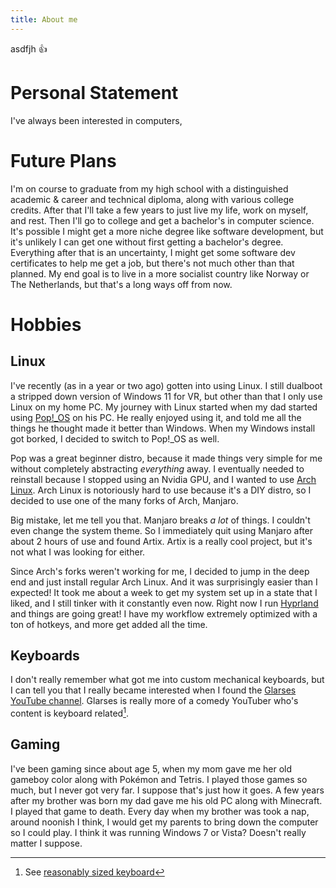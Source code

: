 ```yaml
---
title: About me
---
```


asdfjh :+1:

# Personal Statement

I've always been interested in computers, 

# Future Plans

I'm on course to graduate from my high school with a distinguished academic & career and technical diploma, along with various college credits. After that I'll take a few years to just live my life, work on myself, and rest. Then I'll go to college and get a bachelor's in computer science. It's possible I might get a more niche degree like software development, but it's unlikely I can get one without first getting a bachelor's degree. Everything after that is an uncertainty, I might get some software dev certificates to help me get a job, but there's not much other than that planned. My end goal is to live in a more socialist country like Norway or The Netherlands, but that's a long ways off from now.

# Hobbies

## Linux

I've recently (as in a year or two ago) gotten into using Linux. I still dualboot a stripped down version of Windows 11 for VR, but other than that I only use Linux on my home PC. My journey with Linux started when my dad started using [Pop!\_OS](https://pop.system76.com) on his PC. He really enjoyed using it, and told me all the things he thought made it better than Windows. When my Windows install got borked, I decided to switch to Pop!\_OS as well.

Pop was a great beginner distro, because it made things very simple for me without completely abstracting _everything_ away. I eventually needed to reinstall because I stopped using an Nvidia GPU, and I wanted to use [Arch Linux](https://archlinux.org). Arch Linux is notoriously hard to use because it's a DIY distro, so I decided to use one of the many forks of Arch, Manjaro.

Big mistake, let me tell you that. Manjaro breaks _a lot_ of things. I couldn't even change the system theme. So I immediately quit using Manjaro after about 2 hours of use and found Artix. Artix is a really cool project, but it's not what I was looking for either.

Since Arch's forks weren't working for me, I decided to jump in the deep end and just install regular Arch Linux. And it was surprisingly easier than I expected! It took me about a week to get my system set up in a state that I liked, and I still tinker with it constantly even now. Right now I run [Hyprland](https://hyprland.org) and things are going great! I have my workflow extremely optimized with a ton of hotkeys, and more get added all the time.

## Keyboards

I don't really remember what got me into custom mechanical keyboards, but I can tell you that I really became interested when I found the [Glarses YouTube channel](https://www.youtube.com/@Glarses). Glarses is really more of a comedy YouTuber who's content is keyboard related[^1].

[^1]: See [reasonably sized keyboard](https://www.youtube.com/watch?v=L_8GKPOQ5r4)

## Gaming

I've been gaming since about age 5, when my mom gave me her old gameboy color along with Pokémon and Tetris. I played those games so much, but I never got very far. I suppose that's just how it goes. A few years after my brother was born my dad gave me his old PC along with Minecraft. I played that game to death. Every day when my brother was took a nap, around noonish I think, I would get my parents to bring down the computer so I could play. I think it was running Windows 7 or Vista? Doesn't really matter I suppose.

<!-- TODO: Finish Gaming Section -->
